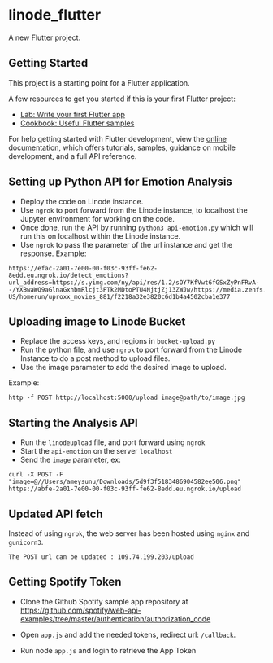 # linode_flutter

A new Flutter project.

## Getting Started

This project is a starting point for a Flutter application.

A few resources to get you started if this is your first Flutter project:

- [Lab: Write your first Flutter app](https://docs.flutter.dev/get-started/codelab)
- [Cookbook: Useful Flutter samples](https://docs.flutter.dev/cookbook)

For help getting started with Flutter development, view the
[online documentation](https://docs.flutter.dev/), which offers tutorials,
samples, guidance on mobile development, and a full API reference.

## Setting up Python API for Emotion Analysis

* Deploy the code on Linode instance.
* Use `ngrok` to port forward from the Linode instance, to localhost the Jupyter environment for working on the code.
* Once done, run the API by running `python3 api-emotion.py` which will run this on localhost within the Linode instance.
* Use `ngrok` to pass the parameter of the url instance and get the response. Example:

```
https://efac-2a01-7e00-00-f03c-93ff-fe62-8edd.eu.ngrok.io/detect_emotions?url_address=https://s.yimg.com/ny/api/res/1.2/sOY7KfVwt6fGSxZyPnFRvA--/YXBwaWQ9aGlnaGxhbmRlcjt3PTk2MDtoPTU4NjtjZj13ZWJw/https://media.zenfs.com/en-US/homerun/uproxx_movies_881/f2218a32e3820c6d1b4a4502cba1e377

```

## Uploading image to Linode Bucket

* Replace the access keys, and regions in `bucket-upload.py`
* Run the python file, and use `ngrok` to port forward from the Linode Instance to do a post method to upload files.
* Use the image parameter to add the desired image to upload.

Example: 

```
http -f POST http://localhost:5000/upload image@path/to/image.jpg

```

## Starting the Analysis API

* Run the `linodeupload` file, and port forward using `ngrok`
* Start the `api-emotion` on the server `localhost`
* Send the `image` parameter, ex: 

```
curl -X POST -F "image=@//Users/ameysunu/Downloads/5d9f3f5183486904582ee506.png" https://abfe-2a01-7e00-00-f03c-93ff-fe62-8edd.eu.ngrok.io/upload

```

## Updated API fetch

Instead of using `ngrok`, the web server has been hosted using `nginx` and `gunicorn3`. 

```
The POST url can be updated : 109.74.199.203/upload
```



## Getting Spotify Token

* Clone the Github Spotify sample app repository at https://github.com/spotify/web-api-examples/tree/master/authentication/authorization_code

* Open `app.js` and add the needed tokens, redirect url: `/callback`.

* Run node `app.js` and login to retrieve the App Token